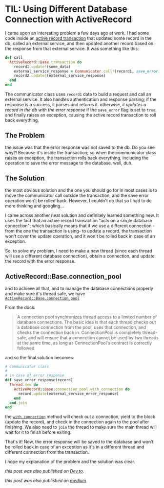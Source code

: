 # TIL: Using Different Database Connection with ActiveRecord

I came upon an interesting problem a few days ago at work. I had some code inside an [active record transaction](https://api.rubyonrails.org/classes/ActiveRecord/Transactions/ClassMethods.html) that updated some record in the db, called an external service, and then updated another record based on the response from that external service. It was something like this:

```ruby
def call
  ActiveRecord::Base.transaction do
    record1.update!(some_data)
    external_service_response = Communicator.call!(record1, save_error: true) # raises exception if response is not a success
    record2.update!(external_service_response)
  end
end
```

The communicator class uses `record1` data to build a request and call an external service. It also handles authentication and response parsing; if the response is a success, it parses and returns it. otherwise, _it updates a record in the db with the error response_ if the `save_error` flag is set to `true`, and finally raises an exception, causing the active record transaction to roll back everything.


## The Problem

the issue was that the error response was not saved to the db. Do you see why?! Because it's inside the transaction; so when the communicator class raises an exception, the transaction rolls back everything, including the operation to save the error message to the database. well, duh.


## The Solution

the most obvious solution and the one you should go for in most cases is to move the communicator call outside the transaction, and the save error operation won't be rolled back. However, I couldn't do that so I had to do more thinking and googling...

I came across another neat solution and definitely learned something new. It uses the fact that an active record transaction "acts on a single database connection"; which basically means that if we use a different connection -from the one the transaction is using- to update a record, the transaction won't cover the update operation, and it won't be rolled back in case of an exception.

So, to solve my problem, I need to make a new thread (since each thread will use a different database connection), obtain a connection, and update the record with the error response.

## ActiveRecord::Base.connection_pool

and to achieve all that, and to manage the database connections properly and make sure it's thread safe, we have [`ActiveRecord::Base.connection_pool`](https://api.rubyonrails.org/classes/ActiveRecord/ConnectionAdapters/ConnectionPool.html)


From the docs:

> A connection pool synchronizes thread access to a limited number of database connections. The basic idea is that each thread checks out a database connection from the pool, uses that connection, and checks the connection back in. ConnectionPool is completely thread-safe, and will ensure that a connection cannot be used by two threads at the same time, as long as ConnectionPool's contract is correctly followed.


and so the final solution becomes:


```ruby
# communicator class
#
# in case of error response
def save_error_response(record)
  Thread.new do
    ActiveRecord::Base.connection_pool.with_connection do
      record.update(external_service_error_response)
    end
  end.join
end
```

the [`with_connection`](https://api.rubyonrails.org/classes/ActiveRecord/ConnectionAdapters/ConnectionPool.html#method-i-with_connection) method will check out a connection, yield to the block (update the record), and check in the connection again to the pool after finishing. We also need to `join` the thread to make sure the main thread will wait for it to finish before exiting.


That's it! Now, the error response will be saved to the database and won't be rolled back in case of an exception as it's in a different thread and different connection from the transaction.

I hope my explanation of the problem and the solution was clear.

_this post was also published on [Dev.to](https://dev.to/amrrbakry/til-using-different-database-connection-with-activerecord-transactions-345o)._

_this post was also published on [medium](https://medium.com/@amrrbakry/til-using-different-database-connection-with-activerecord-transactions-adb3c25cc9f1)._
